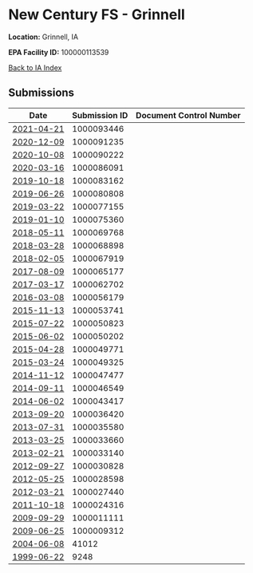 # New Century FS - Grinnell

**Location:** Grinnell, IA

**EPA Facility ID:** 100000113539

[Back to IA Index](../../index.md)

## Submissions

| Date | Submission ID | Document Control Number |
|------|--------------|-------------------------|
| [2021-04-21](submissions/1000093446.md) | 1000093446 |  |
| [2020-12-09](submissions/1000091235.md) | 1000091235 |  |
| [2020-10-08](submissions/1000090222.md) | 1000090222 |  |
| [2020-03-16](submissions/1000086091.md) | 1000086091 |  |
| [2019-10-18](submissions/1000083162.md) | 1000083162 |  |
| [2019-06-26](submissions/1000080808.md) | 1000080808 |  |
| [2019-03-22](submissions/1000077155.md) | 1000077155 |  |
| [2019-01-10](submissions/1000075360.md) | 1000075360 |  |
| [2018-05-11](submissions/1000069768.md) | 1000069768 |  |
| [2018-03-28](submissions/1000068898.md) | 1000068898 |  |
| [2018-02-05](submissions/1000067919.md) | 1000067919 |  |
| [2017-08-09](submissions/1000065177.md) | 1000065177 |  |
| [2017-03-17](submissions/1000062702.md) | 1000062702 |  |
| [2016-03-08](submissions/1000056179.md) | 1000056179 |  |
| [2015-11-13](submissions/1000053741.md) | 1000053741 |  |
| [2015-07-22](submissions/1000050823.md) | 1000050823 |  |
| [2015-06-02](submissions/1000050202.md) | 1000050202 |  |
| [2015-04-28](submissions/1000049771.md) | 1000049771 |  |
| [2015-03-24](submissions/1000049325.md) | 1000049325 |  |
| [2014-11-12](submissions/1000047477.md) | 1000047477 |  |
| [2014-09-11](submissions/1000046549.md) | 1000046549 |  |
| [2014-06-02](submissions/1000043417.md) | 1000043417 |  |
| [2013-09-20](submissions/1000036420.md) | 1000036420 |  |
| [2013-07-31](submissions/1000035580.md) | 1000035580 |  |
| [2013-03-25](submissions/1000033660.md) | 1000033660 |  |
| [2013-02-21](submissions/1000033140.md) | 1000033140 |  |
| [2012-09-27](submissions/1000030828.md) | 1000030828 |  |
| [2012-05-25](submissions/1000028598.md) | 1000028598 |  |
| [2012-03-21](submissions/1000027440.md) | 1000027440 |  |
| [2011-10-18](submissions/1000024316.md) | 1000024316 |  |
| [2009-09-29](submissions/1000011111.md) | 1000011111 |  |
| [2009-06-25](submissions/1000009312.md) | 1000009312 |  |
| [2004-06-08](submissions/41012.md) | 41012 |  |
| [1999-06-22](submissions/9248.md) | 9248 |  |
